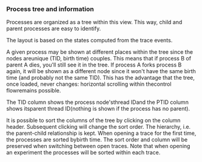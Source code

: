 ### Process tree and information

Processes are organized as a tree within this view. This way, child and parent processes are easy to identify.



The layout is based on the states computed from the trace events.

A given process may be shown at different places within the tree since the nodes areunique (TID, birth time) couples. This means that if process B of parent A dies, you'll still see it in the tree. If process A forks process B again, it will be shown as a different node since it won't have the same birth time (and probably not the same TID). This has the advantage that the tree, once loaded, never changes: horizontal scrolling within thecontrol flowremains possible.

The TID column shows the process node'sthread IDand the PTID column shows itsparent thread ID(nothing is shown if the process has no parent).

It is possible to sort the columns of the tree by clicking on the column header. Subsequent clicking will change the sort order. The hierarchy, i.e. the parent-child relationship is kept. When opening a trace for the first time, the processes are sorted bybirth time. The sort order and column will be preserved when switching between open traces. Note that when opening an experiment the processes will be sorted within each trace.